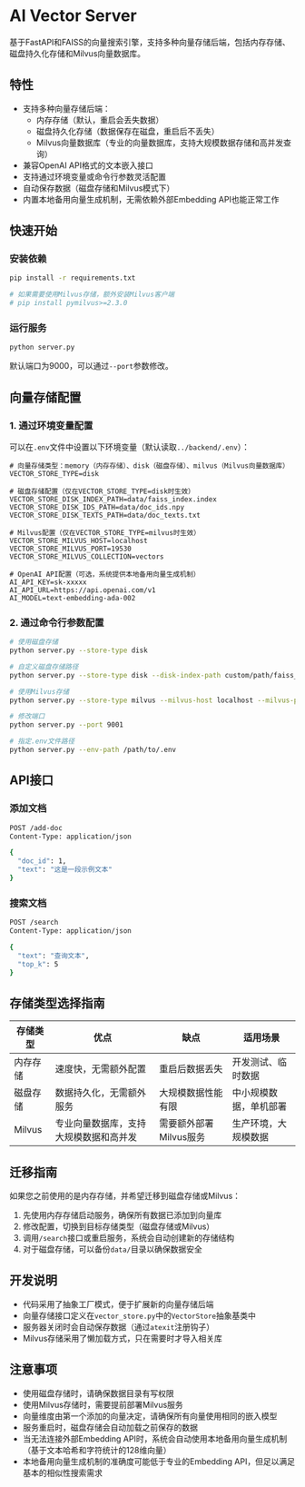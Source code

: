 # AI Vector Server

基于FastAPI和FAISS的向量搜索引擎，支持多种向量存储后端，包括内存存储、磁盘持久化存储和Milvus向量数据库。

## 特性

- 支持多种向量存储后端：
  - 内存存储（默认，重启会丢失数据）
  - 磁盘持久化存储（数据保存在磁盘，重启后不丢失）
  - Milvus向量数据库（专业的向量数据库，支持大规模数据存储和高并发查询）
- 兼容OpenAI API格式的文本嵌入接口
- 支持通过环境变量或命令行参数灵活配置
- 自动保存数据（磁盘存储和Milvus模式下）
- 内置本地备用向量生成机制，无需依赖外部Embedding API也能正常工作

## 快速开始

### 安装依赖

```bash
pip install -r requirements.txt

# 如果需要使用Milvus存储，额外安装Milvus客户端
# pip install pymilvus>=2.3.0
```

### 运行服务

```bash
python server.py
```

默认端口为9000，可以通过`--port`参数修改。

## 向量存储配置

### 1. 通过环境变量配置

可以在`.env`文件中设置以下环境变量（默认读取`../backend/.env`）：

```
# 向量存储类型：memory（内存存储）、disk（磁盘存储）、milvus（Milvus向量数据库）
VECTOR_STORE_TYPE=disk

# 磁盘存储配置（仅在VECTOR_STORE_TYPE=disk时生效）
VECTOR_STORE_DISK_INDEX_PATH=data/faiss_index.index
VECTOR_STORE_DISK_IDS_PATH=data/doc_ids.npy
VECTOR_STORE_DISK_TEXTS_PATH=data/doc_texts.txt

# Milvus配置（仅在VECTOR_STORE_TYPE=milvus时生效）
VECTOR_STORE_MILVUS_HOST=localhost
VECTOR_STORE_MILVUS_PORT=19530
VECTOR_STORE_MILVUS_COLLECTION=vectors

# OpenAI API配置（可选，系统提供本地备用向量生成机制）
AI_API_KEY=sk-xxxxx
AI_API_URL=https://api.openai.com/v1
AI_MODEL=text-embedding-ada-002
```

### 2. 通过命令行参数配置

```bash
# 使用磁盘存储
python server.py --store-type disk

# 自定义磁盘存储路径
python server.py --store-type disk --disk-index-path custom/path/faiss_index.index

# 使用Milvus存储
python server.py --store-type milvus --milvus-host localhost --milvus-port 19530

# 修改端口
python server.py --port 9001

# 指定.env文件路径
python server.py --env-path /path/to/.env
```

## API接口

### 添加文档

```bash
POST /add-doc
Content-Type: application/json

{
  "doc_id": 1,
  "text": "这是一段示例文本"
}
```

### 搜索文档

```bash
POST /search
Content-Type: application/json

{
  "text": "查询文本",
  "top_k": 5
}
```

## 存储类型选择指南

| 存储类型 | 优点 | 缺点 | 适用场景 |
|--------|------|------|--------|
| 内存存储 | 速度快，无需额外配置 | 重启后数据丢失 | 开发测试、临时数据 |
| 磁盘存储 | 数据持久化，无需额外服务 | 大规模数据性能有限 | 中小规模数据，单机部署 |
| Milvus | 专业向量数据库，支持大规模数据和高并发 | 需要额外部署Milvus服务 | 生产环境，大规模数据 |

## 迁移指南

如果您之前使用的是内存存储，并希望迁移到磁盘存储或Milvus：

1. 先使用内存存储启动服务，确保所有数据已添加到向量库
2. 修改配置，切换到目标存储类型（磁盘存储或Milvus）
3. 调用`/search`接口或重启服务，系统会自动创建新的存储结构
4. 对于磁盘存储，可以备份`data/`目录以确保数据安全

## 开发说明

- 代码采用了抽象工厂模式，便于扩展新的向量存储后端
- 向量存储接口定义在`vector_store.py`中的`VectorStore`抽象基类中
- 服务器关闭时会自动保存数据（通过`atexit`注册钩子）
- Milvus存储采用了懒加载方式，只在需要时才导入相关库

## 注意事项

- 使用磁盘存储时，请确保数据目录有写权限
- 使用Milvus存储时，需要提前部署Milvus服务
- 向量维度由第一个添加的向量决定，请确保所有向量使用相同的嵌入模型
- 服务重启时，磁盘存储会自动加载之前保存的数据
- 当无法连接外部Embedding API时，系统会自动使用本地备用向量生成机制（基于文本哈希和字符统计的128维向量）
- 本地备用向量生成机制的准确度可能低于专业的Embedding API，但足以满足基本的相似性搜索需求